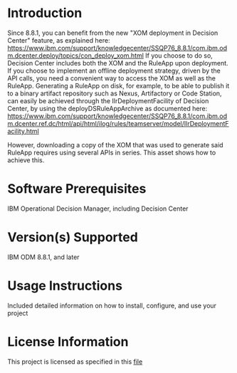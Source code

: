 Introduction
==============
Since 8.8.1, you can  benefit from the new "XOM deployment in Decision Center" feature, as explained here:
https://www.ibm.com/support/knowledgecenter/SSQP76_8.8.1/com.ibm.odm.dcenter.deploy/topics/con_deploy_xom.html
If you choose to do so, Decision Center includes both the XOM and the RuleApp upon deployment.
If you choose to implement an offline deployment strategy, driven by the API calls, you need a convenient way to access the XOM as well as the RuleApp.
Generating a RuleApp on disk, for example, to be able to publish it to a binary artifact repository such as Nexus, Artifactory or Code Station, can easily be achieved through the IlrDeploymentFacility of Decision Center, by using the deployDSRuleAppArchive as documented here:
https://www.ibm.com/support/knowledgecenter/SSQP76_8.8.1/com.ibm.odm.dcenter.ref.dc/html/api/html/ilog/rules/teamserver/model/IlrDeploymentFacility.html

However, downloading a copy of the XOM that was used to generate said RuleApp requires using several APIs in series. This asset shows how to achieve this.


Software Prerequisites
========================
IBM Operational Decision Manager, including Decision Center

Version(s) Supported
======================
IBM ODM 8.8.1, and later

Usage Instructions
===================
Included detailed information on how to install, configure, and use your project

License Information
====================
This project is licensed as specified in this [file](https://hub.jazz.net/project/gmolines/dc-xom-extractor/overview#https://hub.jazz.net/git/gmolines%252Fdc-xom-extractor/contents/master/IBMLicense.txt)
